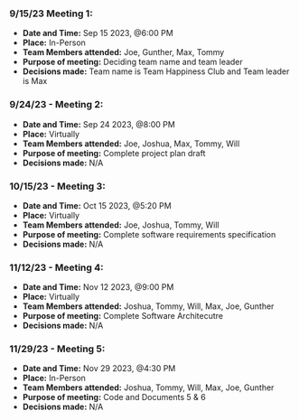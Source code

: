 ### 9/15/23 Meeting 1:
- **Date and Time:** Sep 15 2023, @6:00 PM
- **Place:** In-Person
- **Team Members attended:** Joe, Gunther, Max, Tommy
- **Purpose of meeting:** Deciding team name and team leader
- **Decisions made:** Team name is Team Happiness Club and Team leader is Max

### 9/24/23 - Meeting 2:
- **Date and Time:** Sep 24 2023, @8:00 PM
- **Place:** Virtually
- **Team Members attended:** Joe, Joshua, Max, Tommy, Will
- **Purpose of meeting:** Complete project plan draft
- **Decisions made:** N/A

### 10/15/23 - Meeting 3:
- **Date and Time:** Oct 15 2023, @5:20 PM
- **Place:** Virtually
- **Team Members attended:** Joe, Joshua, Tommy, Will
- **Purpose of meeting:** Complete software requirements specification
- **Decisions made:** N/A

### 11/12/23 - Meeting 4:
- **Date and Time:** Nov 12 2023, @9:00 PM
- **Place:** Virtually
- **Team Members attended:** Joshua, Tommy, Will, Max, Joe, Gunther
- **Purpose of meeting:** Complete Software Architecutre
- **Decisions made:** N/A

### 11/29/23 - Meeting 5:
- **Date and Time:** Nov 29 2023, @4:30 PM
- **Place:** In-Person
- **Team Members attended:** Joshua, Tommy, Will, Max, Joe, Gunther
- **Purpose of meeting:** Code and Documents 5 & 6
- **Decisions made:** N/A
